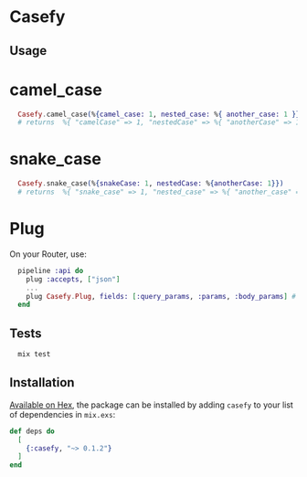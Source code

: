 # Casefy

## Usage

# camel_case

```elixir
  Casefy.camel_case(%{camel_case: 1, nested_case: %{ another_case: 1 }}) 
  # returns  %{ "camelCase" => 1, "nestedCase" => %{ "anotherCase" => 1 } }
```

# snake_case

```elixir
  Casefy.snake_case(%{snakeCase: 1, nestedCase: %{anotherCase: 1}}) 
  # returns  %{ "snake_case" => 1, "nested_case" => %{ "another_case" => 1 } }
```

# Plug

On your Router, use:

```elixir
  pipeline :api do
    plug :accepts, ["json"]
    ...
    plug Casefy.Plug, fields: [:query_params, :params, :body_params] # parses all camelCase input to snake_case inside your controller
  end
```

## Tests

```sh
  mix test
```

## Installation

[Available on Hex](https://hex.pm/docs/publish), the package can be installed
by adding `casefy` to your list of dependencies in `mix.exs`:

```elixir
def deps do
  [
    {:casefy, "~> 0.1.2"}
  ]
end
```